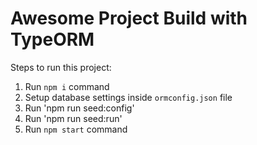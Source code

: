 # Awesome Project Build with TypeORM

Steps to run this project:

1. Run `npm i` command
2. Setup database settings inside `ormconfig.json` file
3. Run 'npm run seed:config'
4. Run 'npm run seed:run'
5. Run `npm start` command
